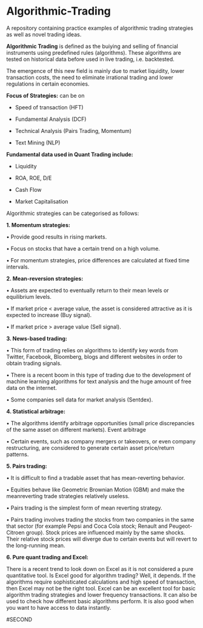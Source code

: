 # Algorithmic-Trading

A repository containing practice examples of algorithmic trading strategies as well as novel trading ideas.

**Algorithmic Trading** is defined as the buiying and selling of financial instruments using predefined rules (algorithms). These algorithms are tested on historical data before used in live trading, i.e. backtested. 

The emergence of this new field is mainly due to market liquidity, lower transaction costs, the need to eliminate irrational trading and lower regulations in certain economies.

**Focus of Strategies:** can be on

- Speed of transaction (HFT)

- Fundamental Analysis (DCF)

- Technical Analysis (Pairs Trading, Momentum)

- Text Mining (NLP)

**Fundamental data used in Quant Trading include:**

- Liquidity

- ROA, ROE, D/E

- Cash Flow

- Market Capitalisation

Algorithmic strategies can be categorised as follows:

**1. Momentum strategies:**

• Provide good results in rising markets.

• Focus on stocks that have a certain trend on a high volume.

• For momentum strategies, price differences are calculated at fixed time
intervals.

**2. Mean-reversion strategies:**

• Assets are expected to eventually return to their mean levels or equilibrium
levels.

• If market price < average value, the asset is considered attractive as it is
expected to increase (Buy signal).

• If market price > average value (Sell signal).

**3. News-based trading:**

• This form of trading relies on algorithms to identify key words from Twitter,
Facebook, Bloomberg, blogs and different websites in order to obtain trading
signals.

• There is a recent boom in this type of trading due to the development of
machine learning algorithms for text analysis and the huge amount of free
data on the internet.

• Some companies sell data for market analysis (Sentdex).

**4. Statistical arbitrage:**

• The algorithms identify arbitrage opportunities (small price discrepancies of the
same asset on different markets).
Event arbitrage

• Certain events, such as company mergers or takeovers, or even company
restructuring, are considered to generate certain asset price/return patterns.

**5. Pairs trading:**

• It is difficult to find a tradable asset that has mean-reverting behavior.

• Equities behave like Geometric Brownian Motion (GBM) and make the meanreverting trade strategies relatively useless.

• Pairs trading is the simplest form of mean reverting strategy.

• Pairs trading involves trading the stocks from two companies in the same that
sector (for example Pepsi and Coca Cola stock; Renault and Peugeot-Citroen
group). Stock prices are influenced mainly by the same shocks. Their relative
stock prices will diverge due to certain events but will revert to the long-running
mean.

**6. Pure quant trading and Excel:**

There is a recent trend to look down on Excel as it is not considered a pure quantitative
tool. Is Excel good for algorithm trading? Well, it depends. If the algorithms require
sophisticated calculations and high speed of transaction, then Excel may not be the
right tool. Excel can be an excellent tool for basic algorithm trading strategies and 
lower frequency transactions. It can also be used to check how different basic
algorithms perform. It is also good when you want to have access to data instantly.

#SECOND
